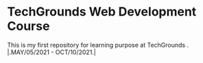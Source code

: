 # TechGrounds Web Development Course
This is my first repository for learning purpose at TechGrounds .
|.MAY/05/2021 - OCT/10/2021.|
